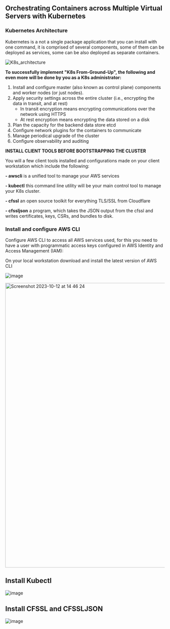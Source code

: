 ## Orchestrating Containers across Multiple Virtual Servers with Kubernetes

### Kubernetes Architecture
Kubernetes is a not a single package application that you can install with one command, it is comprised of several components, 
some of them can be deployed as services, some can be also deployed as separate containers.

![K8s_architecture](https://github.com/kebsOps/dareyio-pbl/assets/10085348/74e6a14b-7f43-4df9-adcd-67873584029f)


**To successfully implement "K8s From-Ground-Up", the following and even more will be done by you as a K8s administrator:**

1. Install and configure master (also known as control plane) components and worker nodes (or just nodes).
1. Apply security settings across the entire cluster (i.e., encrypting the data in transit, and at rest)
    - In transit encryption means encrypting communications over the network using HTTPS
    - At rest encryption means encrypting the data stored on a disk
1. Plan the capacity for the backend data store etcd
1. Configure network plugins for the containers to communicate
1. Manage periodical upgrade of the cluster
1. Configure observability and auditing

**INSTALL CLIENT TOOLS BEFORE BOOTSTRAPPING THE CLUSTER**

You will a few client tools installed and configurations made on your client workstation which include the following:

**- awscli**  is a unified tool to manage your AWS services

**- kubectl**  this command line utility will be your main control tool to manage your K8s cluster. 

**- cfssl**  an open source toolkit for everything TLS/SSL from Cloudflare

**- cfssljson**  a program, which takes the JSON output from the cfssl and writes certificates, keys, CSRs, and bundles to disk.

### Install and configure AWS CLI

Configure AWS CLI to access all AWS services used, for this you need to have a user with programmatic access keys configured in AWS Identity and Access Management (IAM):

On your local workstation download and install the latest version of AWS CLI

![image](https://github.com/kebsOps/dareyio-pbl/assets/10085348/b7ffbc0e-a622-4833-8f03-6289e2fe1822)

<img width="900" alt="Screenshot 2023-10-12 at 14 46 24" src="https://github.com/kebsOps/dareyio-pbl/assets/10085348/1565d366-fd36-425a-b345-a565d6e65f66">


## Install Kubectl

![image](https://github.com/kebsOps/dareyio-pbl/assets/10085348/1ac24ec9-15ab-4e90-bd92-17f0e29770e9)


## Install CFSSL and CFSSLJSON

![image](https://github.com/kebsOps/dareyio-pbl/assets/10085348/617cc40a-f14c-4dcd-a3df-b1045a22c3b9)

